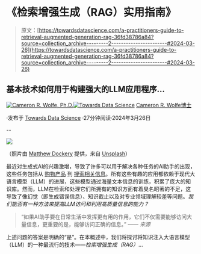 # 《检索增强生成（RAG）实用指南》

> 原文：[https://towardsdatascience.com/a-practitioners-guide-to-retrieval-augmented-generation-rag-36fd38786a84?source=collection_archive---------2-----------------------#2024-03-26](https://towardsdatascience.com/a-practitioners-guide-to-retrieval-augmented-generation-rag-36fd38786a84?source=collection_archive---------2-----------------------#2024-03-26)

## 基本技术如何用于构建强大的LLM应用程序…

[](https://wolfecameron.medium.com/?source=post_page---byline--36fd38786a84--------------------------------)[![Cameron R. Wolfe, Ph.D.](../Images/52bb88d7cf1105501be2fae5ccbe7a03.png)](https://wolfecameron.medium.com/?source=post_page---byline--36fd38786a84--------------------------------)[](https://towardsdatascience.com/?source=post_page---byline--36fd38786a84--------------------------------)[![Towards Data Science](../Images/a6ff2676ffcc0c7aad8aaf1d79379785.png)](https://towardsdatascience.com/?source=post_page---byline--36fd38786a84--------------------------------) [Cameron R. Wolfe博士](https://wolfecameron.medium.com/?source=post_page---byline--36fd38786a84--------------------------------)

·发布于 [Towards Data Science](https://towardsdatascience.com/?source=post_page---byline--36fd38786a84--------------------------------) ·27分钟阅读·2024年3月26日

--

![](../Images/e09707c11f8f2b650d60672bcd689228.png)

（照片由 [Matthew Dockery](https://unsplash.com/@matt_dockery?utm_content=creditCopyText&utm_medium=referral&utm_source=unsplash) 提供，来自 [Unsplash](https://unsplash.com/photos/closeup-photo-of-person-wiping-white-racing-card-s99-JP8P3Hg?utm_content=creditCopyText&utm_medium=referral&utm_source=unsplash)）

最近对生成式AI的兴趣激增，导致了许多可以用于解决各种任务的AI助手的出现，这些任务包括从 [购物产品](https://www.aboutamazon.com/news/retail/amazon-rufus) 到 [搜索相关信息](https://www.perplexity.ai/)。所有这些有趣的应用都依赖于现代大语言模型（LLM）的进展，这些模型通过海量文本信息的训练，积累了庞大的知识库。然而，LLM在检索和处理它们所拥有的知识方面有着臭名昭著的不足，这导致了像幻觉（即生成错误信息）、知识截止以及对专业领域理解较差等问题。*我们能否有一种方法来提高LLM访问和利用高质量信息的能力？*

> “如果AI助手要在日常生活中发挥更有用的作用，它们不仅需要能够访问大量信息，更重要的是，能够访问正确的信息。” *——* *来源*

上述问题的答案是明确的“是”。在本概述中，我们将探讨将知识注入大语言模型（LLM）的一种最流行的技术——*检索增强生成（RAG）*…
